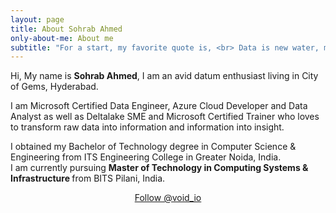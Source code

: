 ```yaml
---
layout: page
title: About Sohrab Ahmed
only-about-me: About me
subtitle: "For a start, my favorite quote is, <br> Data is new water, must should be clean and healthy before consuming."
---
```


<div id="aboutme-section">

<p class="about-text">
<span class="fa fa-briefcase about-icon"></span>
  Hi, My name is <strong>Sohrab Ahmed</strong>, I am an avid datum enthusiast living in City of Gems, Hyderabad.
</p>

<p class="about-text">
<span class="fa fa-code about-icon"></span>
I am Microsoft Certified Data Engineer, Azure Cloud Developer and Data Analyst as well as Deltalake SME and Microsoft Certified Trainer who loves to transform raw data into information and information into insight.
</p>

<p class="about-text">
<span class="fa fa-graduation-cap about-icon"></span>
I obtained my Bachelor of Technology degree in Computer Science & Engineering from ITS Engineering College in Greater Noida, India.
<br>I am currently pursuing <strong>Master of Technology in Computing Systems & Infrastructure </strong> from BITS Pilani, India.
</p>

<center>
	<a href="https://twitter.com/void_io" class="twitter-follow-button" data-size="large" data-show-count="false">Follow @void_io</a>
	<script async src="//platform.twitter.com/widgets.js" charset="utf-8"></script>
</center>
